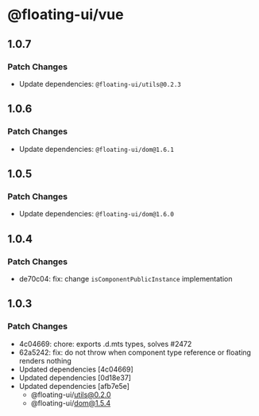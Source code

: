# @floating-ui/vue

## 1.0.7

### Patch Changes

- Update dependencies: `@floating-ui/utils@0.2.3`

## 1.0.6

### Patch Changes

- Update dependencies: `@floating-ui/dom@1.6.1`

## 1.0.5

### Patch Changes

- Update dependencies: `@floating-ui/dom@1.6.0`

## 1.0.4

### Patch Changes

- de70c04: fix: change `isComponentPublicInstance` implementation

## 1.0.3

### Patch Changes

- 4c04669: chore: exports .d.mts types, solves #2472
- 62a5242: fix: do not throw when component type reference or floating renders nothing
- Updated dependencies [4c04669]
- Updated dependencies [0d18e37]
- Updated dependencies [afb7e5e]
  - @floating-ui/utils@0.2.0
  - @floating-ui/dom@1.5.4
